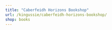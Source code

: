 ```yaml
---
title: "Caberfeidh Horizons Bookshop"
url: /kingussie/caberfeidh-horizons-bookshop/
shop: books
---
```

